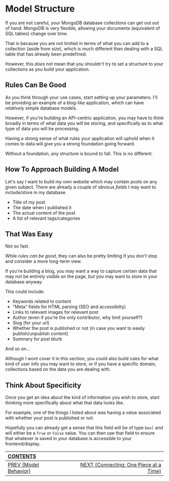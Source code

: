 # Model Structure

If you are not careful, your MongoDB database collections can get out out of hand. MongoDB is very flexible, allowing your documents (equivalent of SQL tables) change over time.

That is because you are not limited in terms of what you can add to a collection (aside from _size_), which is much different than dealing with a SQL table that has already been predefined.

However, this _does not_ mean that you shouldn't try to set a structure to your collections as you build your application.

## Rules Can Be Good

As you think through your use cases, start setting up your parameters. I'll be providing an example of a blog-like application, which can have _relatively_ simple database models.

However, if you're building an API-centric application, you may have to think broadly in terms of what data you will be storing, and specifically as to what type of data you will be processing.

Having a strong sense of what rules your application will uphold when it comes to data will give you a strong foundation going forward.

Without a foundation, any structure is bound to fall. This is no different.

## How To Approach Building A Model

Let's say I want to build my own website which may contain posts on any given subject. There are already a couple of obvious _fields_ I may want to include/store in my database.

-   Title of my post
-   The date when I published it
-   The actual content of the post
-   A list of relevant tags/categories

## That Was Easy

Not so fast. 

While _rules can be good_, they can also be pretty limiting if you don't stop and consider a more long-term view.

If you're building a blog, you may want a way to capture certain data that may not be entirely visible on the page, but you may want to store in your database anyway. 

This could include:

-   Keywords related to content
-   "Meta" fields for HTML parsing (SEO and accessibilty)
-   Links to relevant images for relevant post
-   Author (even if you're the only contributor, why limit yourself?)
-   Slug (for your url)
-   Whether the post is published or not (in case you want to easily publish/unpublish content)
-   Summary for post blurb

And so on...

Although I wont cover it in this section, you could also build rules for what kind of user info you may want to store, or if you have a specific domain, collections based on the data you are dealing with.

## Think About Specificity

Once you get an idea about the kind of information you wish to store, start thinking more specifically about what that data looks like.

For example, one of the things I listed about was having a value associated with whether your post is published or not.

Hopefully you can already get a sense that this field will be of type `bool` and will either be a `True` or `False` value. You can then use that field to ensure that whatever is saved in your database is accessible to your frontend/display.

| [CONTENTS](../00_Introduction/01_Table_of_Contents.md)  | | |
|:---|:---:|---:|
|  [PREV (Model Behavior)](3.1_Model_Behavior.md) || [NEXT (Connecting: One Piece at a Time)](3.3_Connecting.md)   |